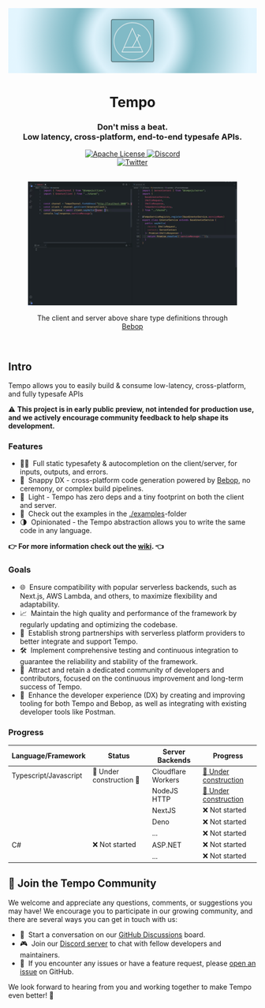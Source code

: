 <a href="https://tempo.im/" target="_blank" rel="noopener">
  <picture>
    <source media="(prefers-color-scheme: dark)" srcset="./assets/banner.png" />
    <img alt="Tempo" src="./assets/banner.png" />
  </picture>
</a>

<div align="center">
  <h1>Tempo</h1>
   <h3>Don't miss a beat.<br/>Low latency, cross-platform, end-to-end typesafe APIs.</h3>
  <a href="https://github.com/betwixt-labs/tempo/blob/main/LICENSE">
    <img alt="Apache License" src="https://img.shields.io/github/license/betwixt-labs/tempo" />
  </a>
  <a href="https://discord.gg/Pn8BwUnP25">
    <img alt="Discord" src="https://img.shields.io/discord/1102669305537110036?color=7389D8&label&logo=discord&logoColor=ffffff" />
  </a>
  <br />
  <a href="https://twitter.com/andrewmd5">
    <img alt="Twitter" src="https://img.shields.io/twitter/url.svg?label=%40andrewmd5&style=social&url=https%3A%2F%2Ftwitter.com%2Fandrewmd5" />
  </a>
  <br />
  <br />
  <figure>
  <a href="https://stackblitz.com/edit/node-tempo?file=README.md">
    <img src="./assets/demo.gif" alt="Demo" />
       </a>
    <figcaption>
      <p align="center">
        The client and server above share type definitions through <a href="https://github.com/betwixt-labs/bebop">Bebop</a>
      </p>
    </figcaption>
  </figure>
</div>

<br />

## Intro

Tempo allows you to easily build & consume low-latency, cross-platform, and fully typesafe APIs

:warning: **This project is in early public preview, not intended for production use, and we actively encourage community feedback to help shape its development.**

### Features

- 🧙‍♂️&nbsp; Full static typesafety & autocompletion on the client/server, for inputs, outputs, and errors.
- 🐎&nbsp; Snappy DX - cross-platform code generation powered by [Bebop](https://github.com/betwixt-labs/bebop), no ceremony, or complex build pipelines.
- 🍃&nbsp; Light - Tempo has zero deps and a tiny footprint on both the client and server.
- 👀&nbsp; Check out the examples in the [./examples](./examples)-folder
- 🌗&nbsp; Opinionated - the Tempo abstraction allows you to write the same code in any language.

**👉 For more information check out the [wiki](https://github.com/betwixt-labs/tempo/wiki). 👈**


### Goals

- 🌐&nbsp; Ensure compatibility with popular serverless backends, such as Next.js, AWS Lambda, and others, to maximize flexibility and adaptability.
- 📈&nbsp; Maintain the high quality and performance of the framework by regularly updating and optimizing the codebase.
- 🤝&nbsp; Establish strong partnerships with serverless platform providers to better integrate and support Tempo.
- 🛠️&nbsp; Implement comprehensive testing and continuous integration to guarantee the reliability and stability of the framework.
- 🌟&nbsp; Attract and retain a dedicated community of developers and contributors, focused on the continuous improvement and long-term success of Tempo.
- 🔧&nbsp; Enhance the developer experience (DX) by creating and improving tooling for both Tempo and Bebop, as well as integrating with existing developer tools like Postman.

### Progress

| Language/Framework    | Status                   | Server Backends    | Progress                                                                                               |
| --------------------- | ------------------------ | ------------------ | ------------------------------------------------------------------------------------------------------ |
| Typescript/Javascript | 🚧 Under construction 🚧 | Cloudflare Workers | [🚧 Under construction](https://github.com/betwixt-labs/tempo/tree/main/typescript/packages/cf-router) |
|                       |                          | NodeJS HTTP        | [🚧 Under construction](https://github.com/betwixt-labs/tempo/tree/main/typescript/packages/node-http) |
|                       |                          | NextJS             | ❌ Not started                                                                                         |
|                       |                          | Deno               | ❌ Not started                                                                                         |
|                       |                          | ...                | ❌ Not started                                                                                         |
| C#                    | ❌ Not started           | ASP.NET            | ❌ Not started                                                                                         |
|                       |                          | ...                | ❌ Not started                                                                                         |


## 🌟 Join the Tempo Community

We welcome and appreciate any questions, comments, or suggestions you may have! We encourage you to participate in our growing community, and there are several ways you can get in touch with us:

- 💬&nbsp; Start a conversation on our [GitHub Discussions](https://github.com/betwixt-labs/tempo/discussions) board.
- 🎮&nbsp; Join our [Discord server](https://discord.gg/Pn8BwUnP25) to chat with fellow developers and maintainers.
- 🐞&nbsp; If you encounter any issues or have a feature request, please [open an issue](https://github.com/betwixt-labs/tempo/issues) on GitHub.

We look forward to hearing from you and working together to make Tempo even better! 🚀
